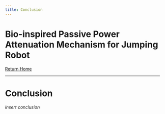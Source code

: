 ```yaml
---
title: Conclusion
---
```

# Bio-inspired Passive Power Attenuation Mechanism for Jumping Robot
[Return Home](/index)

---

# Conclusion
_insert conclusion_
